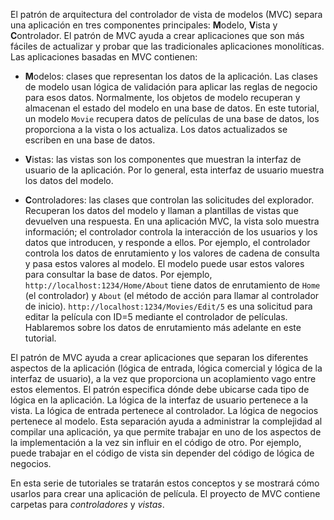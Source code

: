 El patrón de arquitectura del controlador de vista de modelos (MVC) separa una aplicación en tres componentes principales: **M**odelo, **V**ista y **C**ontrolador. El patrón de MVC ayuda a crear aplicaciones que son más fáciles de actualizar y probar que las tradicionales aplicaciones monolíticas. Las aplicaciones basadas en MVC contienen:

* **M**odelos: clases que representan los datos de la aplicación. Las clases de modelo usan lógica de validación para aplicar las reglas de negocio para esos datos. Normalmente, los objetos de modelo recuperan y almacenan el estado del modelo en una base de datos. En este tutorial, un modelo `Movie` recupera datos de películas de una base de datos, los proporciona a la vista o los actualiza. Los datos actualizados se escriben en una base de datos.

* **V**istas: las vistas son los componentes que muestran la interfaz de usuario de la aplicación. Por lo general, esta interfaz de usuario muestra los datos del modelo.

* **C**ontroladores: las clases que controlan las solicitudes del explorador. Recuperan los datos del modelo y llaman a plantillas de vistas que devuelven una respuesta. En una aplicación MVC, la vista solo muestra información; el controlador controla la interacción de los usuarios y los datos que introducen, y responde a ellos. Por ejemplo, el controlador controla los datos de enrutamiento y los valores de cadena de consulta y pasa estos valores al modelo. El modelo puede usar estos valores para consultar la base de datos. Por ejemplo, `http://localhost:1234/Home/About` tiene datos de enrutamiento de `Home` (el controlador) y `About` (el método de acción para llamar al controlador de inicio). `http://localhost:1234/Movies/Edit/5` es una solicitud para editar la película con ID=5 mediante el controlador de películas.  Hablaremos sobre los datos de enrutamiento más adelante en este tutorial.

El patrón de MVC ayuda a crear aplicaciones que separan los diferentes aspectos de la aplicación (lógica de entrada, lógica comercial y lógica de la interfaz de usuario), a la vez que proporciona un acoplamiento vago entre estos elementos. El patrón especifica dónde debe ubicarse cada tipo de lógica en la aplicación. La lógica de la interfaz de usuario pertenece a la vista. La lógica de entrada pertenece al controlador. La lógica de negocios pertenece al modelo. Esta separación ayuda a administrar la complejidad al compilar una aplicación, ya que permite trabajar en uno de los aspectos de la implementación a la vez sin influir en el código de otro. Por ejemplo, puede trabajar en el código de vista sin depender del código de lógica de negocios.

En esta serie de tutoriales se tratarán estos conceptos y se mostrará cómo usarlos para crear una aplicación de película. El proyecto de MVC contiene carpetas para *controladores* y *vistas*.

